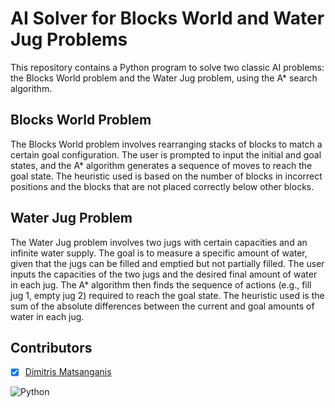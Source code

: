 # AI Solver for Blocks World and Water Jug Problems

This repository contains a Python program to solve two classic AI problems: the Blocks World problem and the Water Jug problem, using the A* search algorithm.

## Blocks World Problem

The Blocks World problem involves rearranging stacks of blocks to match a certain goal configuration. The user is prompted to input the initial and goal states, and the A* algorithm generates a sequence of moves to reach the goal state. The heuristic used is based on the number of blocks in incorrect positions and the blocks that are not placed correctly below other blocks.

## Water Jug Problem

The Water Jug problem involves two jugs with certain capacities and an infinite water supply. The goal is to measure a specific amount of water, given that the jugs can be filled and emptied but not partially filled. The user inputs the capacities of the two jugs and the desired final amount of water in each jug. The A* algorithm then finds the sequence of actions (e.g., fill jug 1, empty jug 2) required to reach the goal state. The heuristic used is the sum of the absolute differences between the current and goal amounts of water in each jug.

## Contributors

- [x] [Dimitris Matsanganis](https://github.com/dmatsanganis)


![Python](https://img.shields.io/badge/python-3670A0?style=for-the-badge&logo=python&logoColor=ffdd54)
